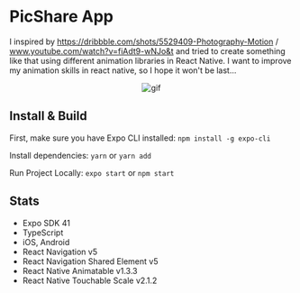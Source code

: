 # PicShare App

I inspired by https://dribbble.com/shots/5529409-Photography-Motion / www.youtube.com/watch?v=fiAdt9-wNJo&t and tried to create something like that using different animation libraries in React Native. I want to improve my animation skills in react native, so I hope it won't be last...

<p align="center">
  <img alt="gif" src="./assets/project.gif" />
</p>

## Install & Build

First, make sure you have Expo CLI installed: `npm install -g expo-cli`

Install dependencies: `yarn` or `yarn add`

Run Project Locally: `expo start` or `npm start`

## Stats

- Expo SDK 41
- TypeScript
- iOS, Android
- React Navigation v5
- React Navigation Shared Element v5
- React Native Animatable v1.3.3
- React Native Touchable Scale v2.1.2
